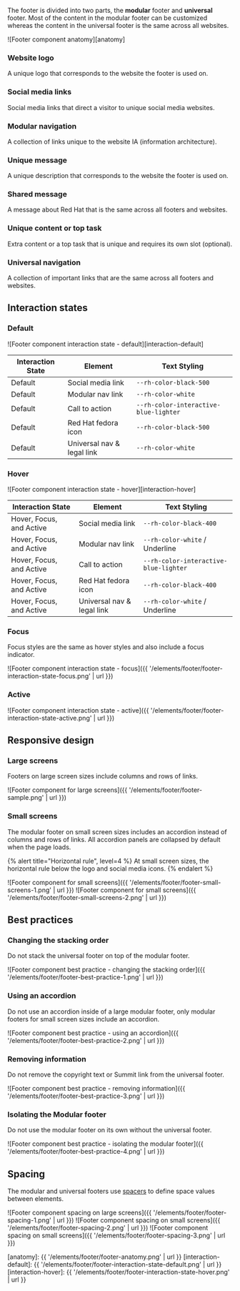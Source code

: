 The footer is divided into two parts, the **modular** footer and **universal** 
footer. Most of the content in the modular footer can be customized whereas the 
content in the universal footer is the same across all websites.

![Footer component anatomy][anatomy]

### Website logo

A unique logo that corresponds to the website the footer is used on.

### Social media links

Social media links that direct a visitor to unique social media websites.

### Modular navigation

A collection of links unique to the website IA (information architecture).

### Unique message

A unique description that corresponds to the website the footer is used on.

### Shared message

A message about Red Hat that is the same across all footers and websites.

### Unique content or top task

Extra content or a top task that is unique and requires its own slot (optional).

### Universal navigation

A collection of important links that are the same across all footers and 
websites.

## Interaction states

### Default

![Footer component interaction state - default][interaction-default]

| Interaction State | Element                    | Text Styling                                         |
| ----------------- | -------------------------- | ---------------------------------------------------- |
| Default           | Social media link          | `--rh-color-black-500`                               |
| Default           | Modular nav link           | `--rh-color-white`                                   |
| Default           | Call to action             | `--rh-color-interactive-blue-lighter`                |
| Default           | Red Hat fedora icon        | `--rh-color-black-500`                               |
| Default           | Universal nav & legal link | `--rh-color-white`                                   |

### Hover

![Footer component interaction state - hover][interaction-hover] 

| Interaction State        | Element                    | Text Styling                           |
| -----------------        | -------------------------  | ------------------------------------   |
| Hover, Focus, and Active | Social media link          | `--rh-color-black-400`                 |
| Hover, Focus, and Active | Modular nav link           | `--rh-color-white` / Underline         |
| Hover, Focus, and Active | Call to action             | `--rh-color-interactive-blue-lighter`  |
| Hover, Focus, and Active | Red Hat fedora icon        | `--rh-color-black-400`                 |
| Hover, Focus, and Active | Universal nav & legal link | `--rh-color-white`  / Underline        |

### Focus

Focus styles are the same as hover styles and also include a focus indicator.

![Footer component interaction state - focus]({{ '/elements/footer/footer-interaction-state-focus.png' | url }})

### Active

![Footer component interaction state - active]({{ '/elements/footer/footer-interaction-state-active.png' | url }})

## Responsive design

### Large screens

Footers on large screen sizes include columns and rows of links.

![Footer component for large screens]({{ '/elements/footer/footer-sample.png' | url }})

### Small screens

The modular footer on small screen sizes includes an accordion instead of 
columns and rows of links. All accordion panels are collapsed by default when 
the page loads.

{% alert title="Horizontal rule", level=4 %}
  At small screen sizes, the horizontal rule below the logo and social media 
  icons.
{% endalert %}

![Footer component for small screens]({{ '/elements/footer/footer-small-screens-1.png' | url }})
![Footer component for small screens]({{ '/elements/footer/footer-small-screens-2.png' | url }})

## Best practices

### Changing the stacking order

Do not stack the universal footer on top of the modular footer.

![Footer component best practice - changing the stacking order]({{ '/elements/footer/footer-best-practice-1.png' | url }})

### Using an accordion

Do not use an accordion inside of a large modular footer, only modular footers 
for small screen sizes include an accordion.

![Footer component best practice - using an accordion]({{ '/elements/footer/footer-best-practice-2.png' | url }})

### Removing information

Do not remove the copyright text or Summit link from the universal footer.

![Footer component best practice - removing information]({{ '/elements/footer/footer-best-practice-3.png' | url }})

### Isolating the Modular footer

Do not use the modular footer on its own without the universal footer.

![Footer component best practice - isolating the modular footer]({{ '/elements/footer/footer-best-practice-4.png' | url }}) 

## Spacing

The modular and universal footers use [spacers](../../foundations/spacing) to 
define space values between elements.

![Footer component spacing on large screens]({{ '/elements/footer/footer-spacing-1.png' | url }})
![Footer component spacing on small screens]({{ '/elements/footer/footer-spacing-2.png' | url }})
![Footer component spacing on small screens]({{ '/elements/footer/footer-spacing-3.png' | url }})

[anatomy]: {{ '/elements/footer/footer-anatomy.png' | url }}
[interaction-default]: {{ '/elements/footer/footer-interaction-state-default.png' | url }}
[interaction-hover]: {{ '/elements/footer/footer-interaction-state-hover.png' | url }}
